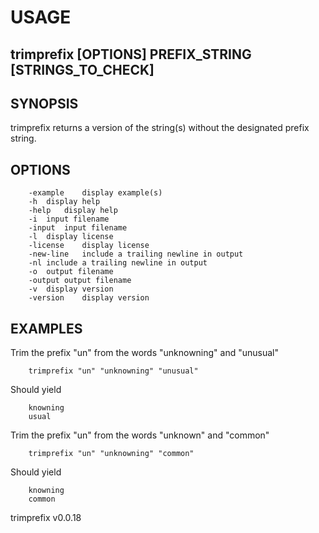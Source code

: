 
# USAGE

## trimprefix [OPTIONS] PREFIX_STRING [STRINGS_TO_CHECK] 

## SYNOPSIS

trimprefix returns a version of the string(s) without the designated prefix string.

## OPTIONS

```
	-example	display example(s)
	-h	display help
	-help	display help
	-i	input filename
	-input	input filename
	-l	display license
	-license	display license
	-new-line	include a trailing newline in output
	-nl	include a trailing newline in output
	-o	output filename
	-output	output filename
	-v	display version
	-version	display version
```

## EXAMPLES

Trim the prefix "un" from the words "unknowning" and "unusual"

```
    trimprefix "un" "unknowning" "unusual"
```

Should yield

```
    knowning
    usual
```

Trim the prefix "un" from the words "unknown" and "common"

```
    trimprefix "un" "unknowning" "common"
```

Should yield

```
    knowning
    common
```

trimprefix v0.0.18
